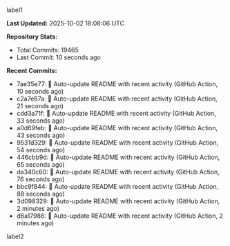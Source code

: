 
label1 
<!-- ACTIVITY_START -->
**Last Updated:** 2025-10-02 18:08:06 UTC

**Repository Stats:**
- Total Commits: 19465
- Last Commit: 10 seconds ago

**Recent Commits:**
- 7ae35e77: 🤖 Auto-update README with recent activity (GitHub Action, 10 seconds ago)
- c2a7e87a: 🤖 Auto-update README with recent activity (GitHub Action, 21 seconds ago)
- cdd3a71f: 🤖 Auto-update README with recent activity (GitHub Action, 33 seconds ago)
- a0d69feb: 🤖 Auto-update README with recent activity (GitHub Action, 43 seconds ago)
- 9531d329: 🤖 Auto-update README with recent activity (GitHub Action, 54 seconds ago)
- 446cbb9d: 🤖 Auto-update README with recent activity (GitHub Action, 65 seconds ago)
- da340c60: 🤖 Auto-update README with recent activity (GitHub Action, 76 seconds ago)
- bbc9f844: 🤖 Auto-update README with recent activity (GitHub Action, 88 seconds ago)
- 3d098329: 🤖 Auto-update README with recent activity (GitHub Action, 2 minutes ago)
- d6a17986: 🤖 Auto-update README with recent activity (GitHub Action, 2 minutes ago)
<!-- ACTIVITY_END -->

label2
